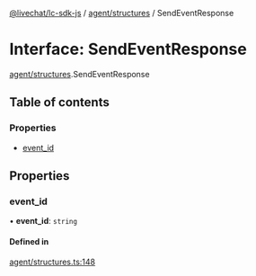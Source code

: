 [@livechat/lc-sdk-js](../README.md) / [agent/structures](../modules/agent_structures.md) / SendEventResponse

# Interface: SendEventResponse

[agent/structures](../modules/agent_structures.md).SendEventResponse

## Table of contents

### Properties

- [event\_id](agent_structures.SendEventResponse.md#event_id)

## Properties

### event\_id

• **event\_id**: `string`

#### Defined in

[agent/structures.ts:148](https://github.com/livechat/lc-sdk-js/blob/7431f2f/src/agent/structures.ts#L148)
